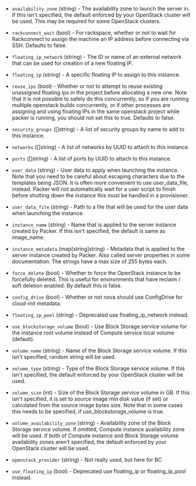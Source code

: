 <!-- Code generated from the comments of the RunConfig struct in builder/openstack/run_config.go; DO NOT EDIT MANUALLY -->

-   `availability_zone` (string) - The availability zone to launch the server
in. If this isn't specified, the default enforced by your OpenStack cluster
will be used. This may be required for some OpenStack clusters.

-   `rackconnect_wait` (bool) - For rackspace, whether or not to wait for
Rackconnect to assign the machine an IP address before connecting via SSH.
Defaults to false.

-   `floating_ip_network` (string) - The ID or name of an external network that
can be used for creation of a new floating IP.

-   `floating_ip` (string) - A specific floating IP to assign to this instance.

-   `reuse_ips` (bool) - Whether or not to attempt to reuse existing
unassigned floating ips in the project before allocating a new one. Note
that it is not possible to safely do this concurrently, so if you are
running multiple openstack builds concurrently, or if other processes are
assigning and using floating IPs in the same openstack project while packer
is running, you should not set this to true. Defaults to false.

-   `security_groups` ([]string) - A list of security groups by name to
add to this instance.

-   `networks` ([]string) - A list of networks by UUID to attach to
this instance.

-   `ports` ([]string) - A list of ports by UUID to attach to this
instance.

-   `user_data` (string) - User data to apply when launching the instance. Note
that you need to be careful about escaping characters due to the templates
being JSON. It is often more convenient to use user_data_file, instead.
Packer will not automatically wait for a user script to finish before
shutting down the instance this must be handled in a provisioner.

-   `user_data_file` (string) - Path to a file that will be used for the user
data when launching the instance.

-   `instance_name` (string) - Name that is applied to the server instance
created by Packer. If this isn't specified, the default is same as
image_name.

-   `instance_metadata` (map[string]string) - Metadata that is
applied to the server instance created by Packer. Also called server
properties in some documentation. The strings have a max size of 255 bytes
each.

-   `force_delete` (bool) - Whether to force the OpenStack instance to be
forcefully deleted. This is useful for environments that have
reclaim / soft deletion enabled. By default this is false.

-   `config_drive` (bool) - Whether or not nova should use ConfigDrive for
cloud-init metadata.

-   `floating_ip_pool` (string) - Deprecated use floating_ip_network
instead.

-   `use_blockstorage_volume` (bool) - Use Block Storage service volume for
the instance root volume instead of Compute service local volume (default).

-   `volume_name` (string) - Name of the Block Storage service volume. If this
isn't specified, random string will be used.

-   `volume_type` (string) - Type of the Block Storage service volume. If this
isn't specified, the default enforced by your OpenStack cluster will be
used.

-   `volume_size` (int) - Size of the Block Storage service volume in GB. If
this isn't specified, it is set to source image min disk value (if set) or
calculated from the source image bytes size. Note that in some cases this
needs to be specified, if use_blockstorage_volume is true.

-   `volume_availability_zone` (string) - Availability zone of the Block
Storage service volume. If omitted, Compute instance availability zone will
be used. If both of Compute instance and Block Storage volume availability
zones aren't specified, the default enforced by your OpenStack cluster will
be used.

-   `openstack_provider` (string) - Not really used, but here for BC

-   `use_floating_ip` (bool) - Deprecated use floating_ip or
floating_ip_pool instead.
